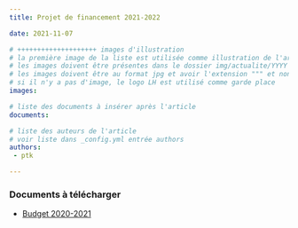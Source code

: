 ```yaml
---
title: Projet de financement 2021-2022

date: 2021-11-07

# ++++++++++++++++++++ images d'illustration
# la première image de la liste est utilisée comme illustration de l'article dans les pages de listing.
# les images doivent être présentes dans le dossier img/actualite/YYYY où YYYY représente l'année (ex : 2009 )
# les images doivent être au format jpg et avoir l'extension """ et non pas ".jpeg" ou ".JPEG"
# si il n'y a pas d'image, le logo LH est utilisé comme garde place
images:

# liste des documents à insérer après l'article
documents:

# liste des auteurs de l'article
# voir liste dans _config.yml entrée authors
authors:
 - ptk

---
```

### Documents à télécharger

 - [Budget 2020-2021](/documents/rapports-2021-2022/Budget_2021_2022.pdf)
